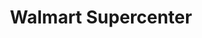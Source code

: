 ---
title: "Walmart Supercenter"
url: /columbia/walmart-supercenter-conley-road/
shop: supermarket
---